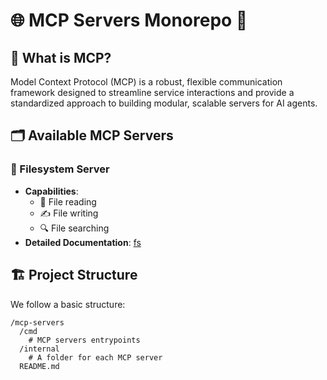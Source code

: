 # 🌐 MCP Servers Monorepo 🚀

## 📡 What is MCP?

Model Context Protocol (MCP) is a robust, flexible communication framework designed to streamline service interactions and provide a standardized approach to building modular, scalable servers for AI agents.

## 🗂️ Available MCP Servers

### 📂 Filesystem Server

- **Capabilities**:
  - 📖 File reading
  - ✍️ File writing
  - 🔍 File searching
- **Detailed Documentation**: [fs](cmd/fs/README.md)

## 🏗️ Project Structure

We follow a basic structure:

```
/mcp-servers
  /cmd
    # MCP servers entrypoints
  /internal
    # A folder for each MCP server
  README.md
```
